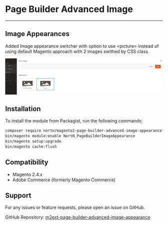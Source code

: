 # Page Builder Advanced Image

---

## Image Appearances

Added Image appearance switcher with option to use &lt;picture&gt; instead of using default Magento approach with 2 images swithed by CSS class.

![Image Appearances](src/readme/image-appearances.png)

## Installation
To install the module from Packagist, run the following commands:
```sh
composer require nortn/magento2-page-builder-advanced-image-appearance
bin/magento module:enable NortN_PageBuilderImageAppearance
bin/magento setup:upgrade
bin/magento cache:flush
```

## Compatibility
- Magento 2.4.x
- Adobe Commerce (formerly Magento Commerce)

## Support
For any issues or feature requests, please open an issue on GitHub.

GitHub Repository: [m2ext-page-builder-advanced-image-appearance](https://github.com/norton-nimnul/m2ext-page-builder-advanced-image-appearance)

